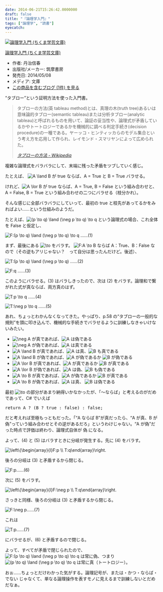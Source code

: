 ```yaml
---
date: 2014-06-21T15:26:42.0000000
draft: false
title: "『論理学入門』"
tags: ["論理学", "読書"]
eyecatch: 
---
```

<p><div class="hatena-asin-detail"><a href="http://www.amazon.co.jp/exec/obidos/ASIN/4480095187/bestylesnet-22/"><img src="http://ecx.images-amazon.com/images/I/41MbZmcBzNL._SL160_.jpg" class="hatena-asin-detail-image" alt="論理学入門 (ちくま学芸文庫)" title="論理学入門 (ちくま学芸文庫)"></a><div class="hatena-asin-detail-info"><p class="hatena-asin-detail-title"><a href="http://www.amazon.co.jp/exec/obidos/ASIN/4480095187/bestylesnet-22/">論理学入門 (ちくま学芸文庫)</a></p><ul><li><span class="hatena-asin-detail-label">作者:</span> 丹治信春</li><li><span class="hatena-asin-detail-label">出版社/メーカー:</span> 筑摩書房</li><li><span class="hatena-asin-detail-label">発売日:</span> 2014/05/08</li><li><span class="hatena-asin-detail-label">メディア:</span> 文庫</li><li><a href="http://d.hatena.ne.jp/asin/4480095187/bestylesnet-22" target="_blank">この商品を含むブログ (1件) を見る</a></li></ul></div><div class="hatena-asin-detail-foot"></div></div></p><p>“タブロー”という証明方法を使った入門書。</p>

<blockquote cite="http://ja.wikipedia.org/wiki/%E3%82%BF%E3%83%96%E3%83%AD%E3%83%BC%E3%81%AE%E6%96%B9%E6%B3%95">
<p>タブローの方法(英 tableau method)とは、真理の木(truth tree)あるいは意味論的タブロー(semantic tableau)または分析タブロー(analytic tableau)と呼ばれるものを用いて、論証の妥当性や、論理式が矛盾しているかやトートロジーであるかを機械的に調べる判定手続き(decision procedure)の一種である。ヤーッコ・ヒンティッカらのモデル集合という考え方を応用して作られ、レイモンド・スマリヤンによって広められた。</p>

<cite><a href="http://ja.wikipedia.org/wiki/%E3%82%BF%E3%83%96%E3%83%AD%E3%83%BC%E3%81%AE%E6%96%B9%E6%B3%95">&#x30BF;&#x30D6;&#x30ED;&#x30FC;&#x306E;&#x65B9;&#x6CD5; - Wikipedia</a></cite>
</blockquote>
<p>複雑な論理式をバラバラにして、末端に残った矛盾をツブしていく感じ。</p><p>たとえば、 <img src="http://chart.apis.google.com/chart?cht=tx&chl=A%20%5Cland%20B" alt="A \land B"/> が true ならば、A = True と B = True バラせる。</p><p>けれど、<img src="http://chart.apis.google.com/chart?cht=tx&chl=A%20%5Clor%20B" alt="A \lor B"/> が true ならば、A = True, B = False という組み合わせと、A = False, B = True という組み合わせの二つにバラせる（枝分かれ）。</p><p>そんな感じに全部バラバラにしていって、最初の true と枝先があってるかをみればよい……という仕組みのようだ。</p><p>たとえば、<img src="http://chart.apis.google.com/chart?cht=tx&chl=%28p%20%5Cto%20q%29%20%5Cland%20%28%5Cneg%20p%20%5Cto%20q%29%20%5Cto%20q" alt="(p \to q) \land (\neg p \to q) \to q"/> という論理式の場合、これ全体を False と仮定し、</p><p><img src="http://chart.apis.google.com/chart?cht=tx&chl=F%3A%28p%20%5Cto%20q%29%20%5Cland%20%28%5Cneg%20p%20%5Cto%20q%29%20%5Cto%20q" alt="F:(p \to q) \land (\neg p \to q) \to q"/> ……(1)</p><p>まず、最後にある <img src="http://chart.apis.google.com/chart?cht=tx&chl=%5Cto" alt="\to"/> をバラす。 <img src="http://chart.apis.google.com/chart?cht=tx&chl=F%3AA%20%5Cto%20B" alt="F:A \to B"/> ならば A：True、B：False なので（その逆もアリじゃない？　って自分は思ったんだけど。後述）、 </p><p><img src="http://chart.apis.google.com/chart?cht=tx&chl=T%3A%28p%20%5Cto%20q%29%20%5Cland%20%28%5Cneg%20p%20%5Cto%20q%29%20" alt="T:(p \to q) \land (\neg p \to q) "/> ……(2)</p><p><img src="http://chart.apis.google.com/chart?cht=tx&chl=F%3Aq" alt="F:q"/> ……(3)</p><p>このようにバラせる。(3) はバラしきったので、次は (2) をバラす。論理和で繋がれた式が真ならば、両方真のはず。</p><p><img src="http://chart.apis.google.com/chart?cht=tx&chl=T%3Ap%20%5Cto%20q%20" alt="T:p \to q "/> ……(4)</p><p><img src="http://chart.apis.google.com/chart?cht=tx&chl=T%3A%5Cneg%20p%20%5Cto%20q%20" alt="T:\neg p \to q "/> ……(5)</p><p>あれ、ちょっとわかんなくなってきた。やっぱり、p.58 の“タブローの一般的な規則”を頭に叩き込んで、機械的な手続きでバラせるように訓練しなきゃいけないみたい。</p>

<ul>
<li><img src="http://chart.apis.google.com/chart?cht=tx&chl=%20%5Cneg%20A" alt=" \neg A"/> が真であれば、<img src="http://chart.apis.google.com/chart?cht=tx&chl=A" alt="A"/> は偽である</li>
<li><img src="http://chart.apis.google.com/chart?cht=tx&chl=%20%5Cneg%20A" alt=" \neg A"/> が偽であれば、<img src="http://chart.apis.google.com/chart?cht=tx&chl=A" alt="A"/> は真である</li>
<li><img src="http://chart.apis.google.com/chart?cht=tx&chl=%20A%20%5Cland%20B" alt=" A \land B"/> が真であれば、<img src="http://chart.apis.google.com/chart?cht=tx&chl=A" alt="A"/> は真、<img src="http://chart.apis.google.com/chart?cht=tx&chl=B" alt="B"/> も真である</li>
<li><img src="http://chart.apis.google.com/chart?cht=tx&chl=%20A%20%5Cland%20B" alt=" A \land B"/> が偽であれば、<img src="http://chart.apis.google.com/chart?cht=tx&chl=A" alt="A"/> が偽であるか <img src="http://chart.apis.google.com/chart?cht=tx&chl=B" alt="B"/> が偽である</li>
<li><img src="http://chart.apis.google.com/chart?cht=tx&chl=%20A%20%5Clor%20B" alt=" A \lor B"/> が真であれば、<img src="http://chart.apis.google.com/chart?cht=tx&chl=A" alt="A"/> が真であるか <img src="http://chart.apis.google.com/chart?cht=tx&chl=B" alt="B"/> が真である</li>
<li><img src="http://chart.apis.google.com/chart?cht=tx&chl=%20A%20%5Clor%20B" alt=" A \lor B"/> が偽であれば、<img src="http://chart.apis.google.com/chart?cht=tx&chl=A" alt="A"/> は偽、<img src="http://chart.apis.google.com/chart?cht=tx&chl=B" alt="B"/> も偽である</li>
<li><img src="http://chart.apis.google.com/chart?cht=tx&chl=%20A%20%5Cto%20B" alt=" A \to B"/> が真であれば、<img src="http://chart.apis.google.com/chart?cht=tx&chl=A" alt="A"/> が偽であるか <img src="http://chart.apis.google.com/chart?cht=tx&chl=B" alt="B"/> が真である</li>
<li><img src="http://chart.apis.google.com/chart?cht=tx&chl=%20A%20%5Cto%20B" alt=" A \to B"/> が偽であれば、<img src="http://chart.apis.google.com/chart?cht=tx&chl=A" alt="A"/> は真、 <img src="http://chart.apis.google.com/chart?cht=tx&chl=B" alt="B"/> は偽である</li>
</ul><p>最初 <img src="http://chart.apis.google.com/chart?cht=tx&chl=%5Cto" alt="\to"/> の部分があまり納得いかなかったが、「～ならば」と考えるのがだめであって、C# でいえば</p>
<pre class="code lang-cs" data-lang="cs" data-unlink><span class="synStatement">return</span> A ? (B ? <span class="synConstant">true</span> : <span class="synConstant">false</span>) : <span class="synConstant">false</span>;
</pre><p>だと考えれば至極もっともだった。「“A ならば B”が真だったら、“A が真、B が偽”っていう組み合わせとその逆があるだろ」というわけじゃない。“A が偽”だった時点で評価は終わり、論理式自体が 偽 になる。</p><p>よって、(4) と (5) はバラすときに分岐が発生する。先に (4) をバラす。</p><p><img src="http://chart.apis.google.com/chart?cht=tx&chl=%5Cleft%5C%7B%5Cbegin%7Barray%7D%7Bl%7DF%3Ap%20%5C%5C%20T%3Aq%5Cend%7Barray%7D%5Cright." alt="\left\{\begin{array}{l}F:p \\ T:q\end{array}\right."/></p><p>後ろの分岐は (3) と矛盾するから閉じる。</p><p><img src="http://chart.apis.google.com/chart?cht=tx&chl=F%3Ap" alt="F:p"/>……(6)</p><p>次に (5) をバラす。</p><p><img src="http://chart.apis.google.com/chart?cht=tx&chl=%5Cleft%5C%7B%5Cbegin%7Barray%7D%7Bl%7DF%3A%5Cneg%20p%20%5C%5C%20T%3Aq%5Cend%7Barray%7D%5Cright." alt="\left\{\begin{array}{l}F:\neg p \\ T:q\end{array}\right."/></p><p>さっきと同様、後ろの分岐は (3) と矛盾するから閉じる。</p><p><img src="http://chart.apis.google.com/chart?cht=tx&chl=F%3A%5Cneg%20p" alt="F:\neg p"/>……(7)</p><p>これは</p><p><img src="http://chart.apis.google.com/chart?cht=tx&chl=T%3Ap" alt="T:p"/>……(7)</p><p>にバラせるが、(6) と矛盾するので閉じる。</p><p>よって、すべてが矛盾で閉じられたので、<img src="http://chart.apis.google.com/chart?cht=tx&chl=F%3A%28p%20%5Cto%20q%29%20%5Cland%20%28%5Cneg%20p%20%5Cto%20q%29%20%5Cto%20q" alt="F:(p \to q) \land (\neg p \to q) \to q"/> は常に偽、つまり <img src="http://chart.apis.google.com/chart?cht=tx&chl=%28p%20%5Cto%20q%29%20%5Cland%20%28%5Cneg%20p%20%5Cto%20q%29%20%5Cto%20q" alt="(p \to q) \land (\neg p \to q) \to q"/> は常に真（トートロジー）。</p><p>おぉ……ちょっとだけわかった気がする。論理記号が、または・かつ・ならば・でない じゃなくて、単なる論理操作を表すモノに見えるまで訓練しないとだめだなぁ。</p>
